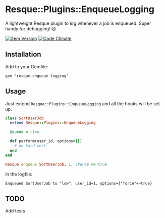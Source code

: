 Resque::Plugins::EnqueueLogging
===============================

A lightweight Resque plugin to log whenever a job is enqueued. Super handy for
debugging! :smile:

[![Gem Version](https://badge.fury.io/rb/resque-enqueue-logging.svg)](http://badge.fury.io/rb/resque-enqueue-logging) [![Code Climate](https://codeclimate.com/github/magoosh/resque-enqueue-logging/badges/gpa.svg)](https://codeclimate.com/github/magoosh/resque-enqueue-logging)

Installation
------------

Add to your Gemfile:

```
gem "resque-enqueue-logging"
```

Usage
-----

Just extend `Resque::Plugins::EnqueueLogging` and all the hooks will be set up.

```ruby
class SortUserJob
  extend Resque::Plugins::EnqueueLogging

  @queue = :low

  def perform(user_id, options={})
    # do hard work
  end
end

Resque.enqueue SortUserJob, 1, :force => true
```

In the logfile:
```
Enqueued SortUserJob to "low": user_id=1, options={"force"=>true}
```

TODO
----
Add tests
